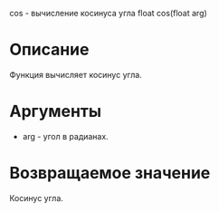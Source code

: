 cos - вычисление косинуса угла
    float cos(float arg)

Описание
========

Функция вычисляет косинус угла.

Аргументы
=========

* arg - угол в радианах.

Возвращаемое значение
=====================

Косинус угла.
